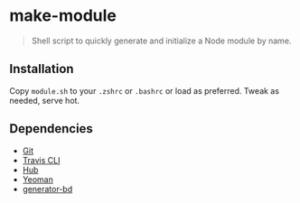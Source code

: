 # make-module

> Shell script to quickly generate and initialize a Node module by name.

## Installation

Copy `module.sh` to your `.zshrc` or `.bashrc` or load as preferred. Tweak as needed, serve hot.

## Dependencies

* [Git](https://git-scm.com/)
* [Travis CLI](https://github.com/travis-ci/travis.rb)
* [Hub](https://github.com/github/hub)
* [Yeoman](https://www.npmjs.com/package/yo)
* [generator-bd](https://www.npmjs.com/package/generator-bd)
